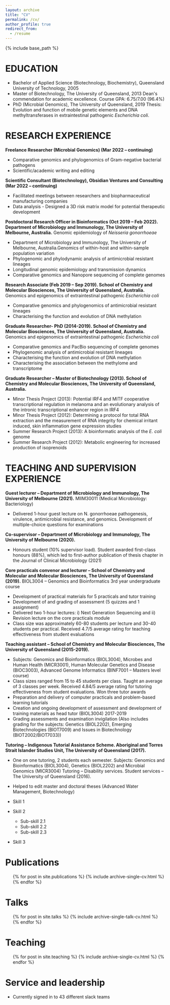 ```yaml
---
layout: archive
title: "CV"
permalink: /cv/
author_profile: true
redirect_from:
  - /resume
---
```


{% include base_path %}

EDUCATION
======
* Bachelor of Applied Science (Biotechnology, Biochemistry), Queensland University of Technology, 2005
* Master of Biotechnology, The University of Queensland, 2013
  Dean's commendation for academic excellence. Course GPA: 6.75/7.00 (96.4%)
* PhD (Microbial Genomics), The University of Queensland, 2019
  Thesis: Evolution and function of mobile genetic elements and DNA methyltransferases in extraintestinal pathogenic _Escherichia coli_.

RESEARCH EXPERIENCE
======
__Freelance Researcher (Microbial Genomics) (Mar 2022 – continuing)__
  * Comparative genomics and phylogenomics of Gram-negative bacterial pathogens
  * Scientific/academic writing and editing

__Scientific Consultant (Biotechnology), Obsidian Ventures and Consulting (Mar 2022 – continuing)__
  * Facilitated meetings between researchers and biopharmaceutical manufacturing companies
  * Data analysis - Designed a 3D risk matrix model for potential therapeutic development

__Postdoctoral Research Officer in Bioinformatics (Oct 2019 – Feb 2022). Department of Microbiology and Immunology, The University of Melbourne, Australia.__
  Genomic epidemiology of _Neisseria gonorrhoeae_
  * Department of Microbiology and Immunology, The University of Melbourne, Australia.Genomics of within-host and within-sample population variation
  * Phylogenomic and phylodynamic analysis of antimicrobial resistant lineages
  * Longitudinal genomic epidemiology and transmission dynamics
  * Comparative genomics and Nanopore sequencing of complete genomes

__Research Associate (Feb 2019 – Sep 2019). School of Chemistry and Molecular Biosciences, The University of Queensland, Australia.__
  Genomics and epigenomics of extraintestinal pathogenic _Escherichia coli_
  * Comparative genomics and phylogenomics of antimicrobial resistant lineages
  * Characterising the function and evolution of DNA methylation

__Graduate Researcher- PhD (2014-2019). School of Chemistry and Molecular Biosciences, The University of Queensland, Australia.__
  Genomics and epigenomics of extraintestinal pathogenic _Escherichia coli_
  * Comparative genomics and PacBio sequencing of complete genomes
  * Phylogenomic analysis of antimicrobial resistant lineages
  * Characterising the function and evolution of DNA methylation
  * Characterising the association between the methylome and transcriptome

__Graduate Researcher – Master of Biotechnology (2013). School of Chemistry and Molecular Biosciences, The University of Queensland, Australia.__
  * Minor Thesis Project (2013): Potential IRF4 and MITF cooperative transcriptional regulation in melanoma and an evolutionary analysis of the intronic transcriptional enhancer region in IRF4
  * Minor Thesis Project (2012): Determining a protocol for total RNA extraction and the measurement of RNA integrity for chemical irritant induced, skin inflammation gene expression studies
  * Summer Research Project (2013): A bioinformatic analysis of the _E. coli_ genome
  * Summer Research Project (2012): Metabolic engineering for increased production of isoprenoids
  
TEACHING AND SUPERVISION EXPERIENCE
======
__Guest lecturer – Department of Microbiology and Immunology, The University of Melbourne (2021).__
  MIIM30011 (Medical Microbiology: Bacteriology)
  * Delivered 1-hour guest lecture on N. gonorrhoeae pathogenesis, virulence, antimicrobial resistance, and genomics. Development of multiple-choice questions for examinations

__Co-supervisor – Department of Microbiology and Immunology, The University of Melbourne (2020).__
  * Honours student (10% supervisor load). Student awarded first-class honours (88%), which led to first-author publication of thesis chapter in the Journal of Clinical Microbiology (2021)

__Core practicals convenor and lecturer – School of Chemistry and Molecular and Molecular Biosciences, The University of Queensland (2019).__
  BIOL3004 – Genomics and Bioinformatics 3rd year undergraduate course
  * Development of practical materials for 5 practicals and tutor training
  * Development of and grading of assessment (5 quizzes and 1 assignment)
  * Delivered two 1-hour lectures: i) Next Generation Sequencing and ii) Revision lecture on the core practicals module
  * Class size was approximately 60-80 students per lecture and 30-40 students per practical. Received 4.7/5 average rating for teaching effectiveness from student evaluations

__Teaching assistant – School of Chemistry and Molecular Biosciences, The University of Queensland (2015-2019).__
  * Subjects: Genomics and Bioinformatics (BIOL3004), Microbes and Human Health (MICR3001), Human Molecular Genetics and Disease (BIOC3003), Advanced Genome Informatics (BINF7001 – Masters level course)
  * Class sizes ranged from 15 to 45 students per class. Taught an average of 3 classes per week. Received 4.84/5 average rating for tutoring effectiveness from student evaluations. Won three tutor awards
  * Preparation and delivery of computer practicals and problem-based learning tutorials
  * Creation and ongoing development of assessment and development of training materials as head tutor (BIOL3004) 2017-2019
  * Grading assessments and examination invigilation (Also includes grading for the subjects: Genetics (BIOL2202), Emerging Biotechnologies (BIOT7009) and Issues in Biotechnology (BIOT2002/BIOT7033))

__Tutoring – Indigenous Tutorial Assistance Scheme. Aboriginal and Torres Strait Islander Studies Unit, The University of Queensland (2017).__
  * One on one tutoring, 2 students each semester. Subjects: Genomics and Bioinformatics (BIOL3004), Genetics (BIOL2202) and Microbial Genomics (MICR3004)
Tutoring – Disability services. Student services – The University of Queensland (2016).
  * Helped to edit master and doctoral theses (Advanced Water Management, Biotechnology)




* Skill 1
* Skill 2
  * Sub-skill 2.1
  * Sub-skill 2.2
  * Sub-skill 2.3
* Skill 3

Publications
======
  <ul>{% for post in site.publications %}
    {% include archive-single-cv.html %}
  {% endfor %}</ul>
  
Talks
======
  <ul>{% for post in site.talks %}
    {% include archive-single-talk-cv.html %}
  {% endfor %}</ul>
  
Teaching
======
  <ul>{% for post in site.teaching %}
    {% include archive-single-cv.html %}
  {% endfor %}</ul>
  
Service and leadership
======
* Currently signed in to 43 different slack teams
